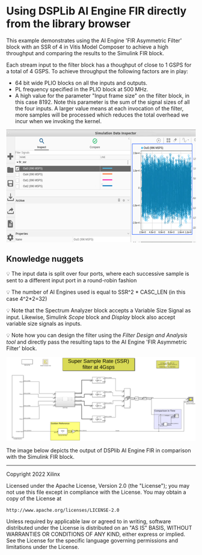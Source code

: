 # Using DSPLib AI Engine FIR directly from the library browser

This example demonstrates using the AI Engine 'FIR Asymmetric Filter' block with an SSR of 4 in Vitis Model Composer to achieve a high throughput and comparing the results to the Simulink FIR block.

Each stream input to the filter block has a thoughput of close to 1 GSPS for a total of 4 GSPS. To achieve throughput the following factors are in play:

* 64 bit wide PLIO blocks on all the inputs and outputs.
* PL frequency specified in the PLIO block at 500 MHz.
* A high value for the parameter "Input frame size" on the filter block, in this case 8192. Note this parameter is the sum of the signal sizes of all the four inputs. A larger value means at each invocation of the filter, more samples will be processed which reduces the total overhead we incur when we invoking the kernel. 

<img height="300" src="./Images/throughput.png">


## Knowledge nuggets

:bulb:  The input data is split over four ports, where each successive sample is sent to a different input port in a round-robin fashion

:bulb: The number of AI Engines used is equal to SSR^2 * CASC_LEN (in this case 4^2*2=32)

:bulb: Note that the Spectrum Analyzer block accepts a Variable Size Signal as input. Likewise, Simulink *Scope* block and *Display* block also accept variable size signals as inputs.

:bulb: Note how you can design the filter using the *Filter Design and Analysis tool* and directly pass the resulting taps to the AI Engine 'FIR Asymmetric Filter' block. 

![](Images/screen_shot.png)

The image below depicts the output of DSPlib AI Engine FIR in comparison with the Simulink FIR block.


------------
Copyright 2022 Xilinx

Licensed under the Apache License, Version 2.0 (the "License");
you may not use this file except in compliance with the License.
You may obtain a copy of the License at

    http://www.apache.org/licenses/LICENSE-2.0

Unless required by applicable law or agreed to in writing, software
distributed under the License is distributed on an "AS IS" BASIS,
WITHOUT WARRANTIES OR CONDITIONS OF ANY KIND, either express or implied.
See the License for the specific language governing permissions and
limitations under the License.
